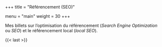 +++
title = "Référencement (SEO)"

menu  = "main"
weight = 30
+++

Mes billets sur l’optimisation du référencement (*Search Engine Optimization* ou *SEO*) et le référencement local (*local SEO*).

{{< last >}}
